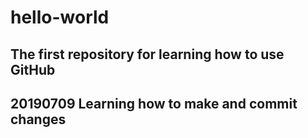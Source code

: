 # hello-world
The first repository for learning how to use GitHub
-------------------------------------
20190709
Learning how to make and commit changes
-------------------------------------

